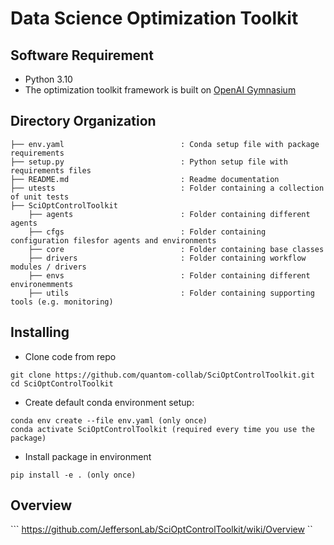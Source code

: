 # Data Science Optimization Toolkit

## Software Requirement

- Python 3.10
- The optimization toolkit framework is built on [OpenAI Gymnasium](https://github.com/Farama-Foundation/Gymnasium)


## Directory Organization
```
├── env.yaml                          : Conda setup file with package requirements
├── setup.py                          : Python setup file with requirements files
├── README.md                         : Readme documentation
├── utests                            : Folder containing a collection of unit tests
├── SciOptControlToolkit
    ├── agents                        : Folder containing different agents
    ├── cfgs                          : Folder containing configuration filesfor agents and environments
    ├── core                          : Folder containing base classes
    ├── drivers                       : Folder containing workflow modules / drivers
    ├── envs                          : Folder containing different environemments 
    ├── utils                         : Folder containing supporting tools (e.g. monitoring)
```

## Installing

- Clone code from repo
```
git clone https://github.com/quantom-collab/SciOptControlToolkit.git
cd SciOptControlToolkit
```

* Create default conda environment setup:
```
conda env create --file env.yaml (only once)
conda activate SciOptControlToolkit (required every time you use the package)
```

- Install package in environment
```
pip install -e . (only once)
```
## Overview 
``` https://github.com/JeffersonLab/SciOptControlToolkit/wiki/Overview ``
